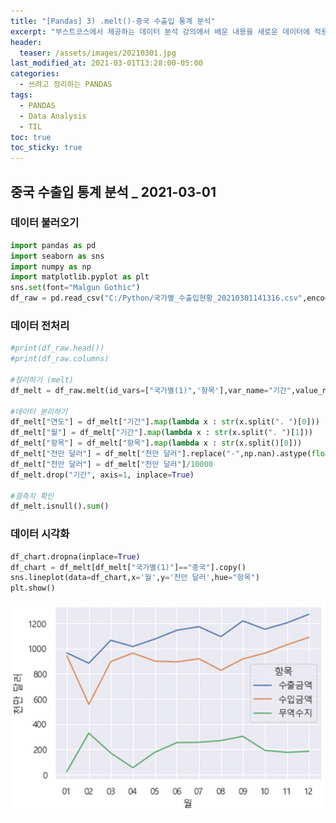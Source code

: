 ```yaml
---
title: "[Pandas] 3) .melt()-중국 수출입 통계 분석"
excerpt: "부스트코스에서 제공하는 데이터 분석 강의에서 배운 내용을 새로운 데이터에 적용해보았습니다."
header:
  teaser: /assets/images/20210301.jpg
last_modified_at: 2021-03-01T13:28:00-05:00
categories:
  - 쓰려고 정리하는 PANDAS
tags:
  - PANDAS
  - Data Analysis
  - TIL
toc: true
toc_sticky: true
---
```


## 중국 수출입 통계 분석 _ 2021-03-01

### 데이터 불러오기
```python
import pandas as pd
import seaborn as sns
import numpy as np
import matplotlib.pyplot as plt
sns.set(font="Malgun Gothic")
df_raw = pd.read_csv("C:/Python/국가별_수출입현황_20210301141316.csv",encoding='euc-kr')
```
### 데이터 전처리
```python
#print(df_raw.head())
#print(df_raw.columns)

#정리하기 (melt)
df_melt = df_raw.melt(id_vars=["국가별(1)",'항목'],var_name="기간",value_name='천만 달러')

#데이터 분리하기
df_melt["연도"] = df_melt["기간"].map(lambda x : str(x.split(". ")[0]))
df_melt["월"] = df_melt["기간"].map(lambda x : str(x.split(". ")[1]))
df_melt["항목"] = df_melt["항목"].map(lambda x : str(x.split()[0]))
df_melt["천만 달러"] = df_melt["천만 달러"].replace("-",np.nan).astype(float)
df_melt["천만 달러"] = df_melt["천만 달러"]/10000
df_melt.drop("기간", axis=1, inplace=True)

#결측치 확인
df_melt.isnull().sum()
```

### 데이터 시각화
```python
df_chart.dropna(inplace=True)
df_chart = df_melt[df_melt["국가별(1)"]=="중국"].copy()
sns.lineplot(data=df_chart,x='월',y='천만 달러',hue="항목")
plt.show()
```   


![Data Visualization](/assets/images/20210301.jpg "중국 수출입 통계 분석")  
